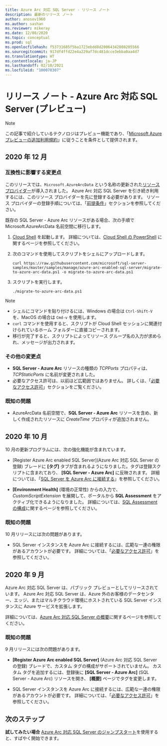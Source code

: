 ```yaml
---
title: Azure Arc 対応 SQL Server - リリース ノート
description: 最新のリリース ノート
author: anosov1960
ms.author: sashan
ms.reviewer: mikeray
ms.date: 12/08/2020
ms.topic: conceptual
ms.prod: sql
ms.openlocfilehash: f53731685f5ba1723ebdd8d20064342808205566
ms.sourcegitcommit: 917df4ffd22e4a229af7dc481dcce3ebba0aa4d7
ms.translationtype: HT
ms.contentlocale: ja-JP
ms.lasthandoff: 02/10/2021
ms.locfileid: "100070307"
---
```

# <a name="release-notes---azure-arc-enabled-sql-server-preview"></a>リリース ノート ‐ Azure Arc 対応 SQL Server (プレビュー)

> [!NOTE]
> この記事で紹介しているテクノロジはプレビュー機能であり、「[Microsoft Azure プレビューの追加利用規約](https://azure.microsoft.com/support/legal/preview-supplemental-terms/)」に従うことを条件として提供されます。

## <a name="december-2020"></a>2020 年 12 月

### <a name="breaking-change"></a>互換性に影響する変更点

このリリースでは、`Microsoft.AzureArcData` という名称の更新された[リソース プロバイダー](/azure/azure-resource-manager/management/azure-services-resource-providers)が導入されました。 Azure Arc 対応 SQL Server を引き続き利用するには、このリソース プロバイダーを先に登録する必要があります。 リソース プロバイダーの登録手順については、「[前提条件](connect.md#prerequisites)」セクションを参照してください。

既存の SQL Server - Azure Arc リソースがある場合、次の手順で Microsoft.AzureArcData 名前空間に移行します。

1. [Cloud Shell](https://shell.azure.com/) を起動します。 詳細については、[Cloud Shell の PowerShell](/azure/cloud-shell/quickstart-powershell) に関するページを参照してください。

2. 次のコマンドを使用してスクリプトをシェルにアップロードします。

    ```console
    curl https://raw.githubusercontent.com/microsoft/sql-server-samples/master/samples/manage/azure-arc-enabled-sql-server/migrate-to-azure-arc-data.ps1 -o migrate-to-azure-arc-data.ps1
    ```
3. スクリプトを実行します。  

    ```console
   ./migrate-to-azure-arc-data.ps1
    ```

> [!NOTE]
> - シェルにコマンドを貼り付けるには、Windows の場合は `Ctrl-Shift-V` を、MacOS の場合は `Cmd-v` を使用します。
> - `curl` コマンドを使用すると、スクリプトが Cloud Shell セッションに関連付けられているホーム フォルダーに直接コピーされます。
> - 移行が完了すると、スクリプトによってリソース グループ名の入力が求められ、メッセージが出力されます。

### <a name="other-changes"></a>その他の変更点

* **SQL Server - Azure Arc** リソースの種類の *TCPPorts* プロパティは、*TCPStaticPorts* に名前が変更されました。
* 必要なアクセス許可は、以前ほど広範囲ではありません。 詳しくは、「[必要なアクセス許可](overview.md#required-permissions)」セクションをご覧ください。

### <a name="known-issues"></a>既知の問題

* AzureArcData 名前空間で、**SQL Server - Azure Arc** リソースを含め、新しく作成されたリソースに *CreateTime* プロパティが追加されません。

## <a name="october-2020"></a>2020 年 10 月

10 月の更新プログラムには、次の強化機能が含まれています。

* [Register Azure Arc enabled SQL Server]\(Azure Arc 対応 SQL Server の登録\) ブレードに **[タグ]** タブが含まれるようになりました。タグは登録スクリプトに含まれており、 **[SQL Server - Azure Arc]** に反映されます。 詳細については、「[SQL Server を Azure Arc に接続する](connect.md)」を参照してください。

* **[Environment Health]** \(環境の正常性\) からの入力で、*CustomScriptExtension* を展開して、ポータルから **SQL Assessment** をアクティブ化できるようになりました。 詳細については、[SQL Assessment の構成](assess.md#run-on-demand-sql-assessment)に関するページを参照してください。

### <a name="known-issues"></a>既知の問題

10 月リリースには次の問題があります。

* SQL Server インスタンスを Azure Arc に接続するには、広範な一連の権限があるアカウントが必要です。 詳細については、「[必要なアクセス許可](overview.md#required-permissions)」を参照してください。

## <a name="september-2020"></a>2020 年 9 月

Azure Arc 対応 SQL Server は、パブリック プレビューとしてリリースされています。 Azure Arc 対応 SQL Server は、Azure 外のお客様のデータセンター、エッジ、またはマルチクラウド環境にホストされている SQL Server インスタンスに Azure サービスを拡張します。

詳細については、[Azure Arc 対応 SQL Server の概要](overview.md)に関するページを参照してください。

### <a name="known-issues"></a>既知の問題

9 月リリースには次の問題があります。

* **[Register Azure Arc enabled SQL Server]** \(Azure Arc 対応 SQL Server の登録\) ブレードで、カスタム タグの構成がサポートされていません。 カスタム タグを追加するには、登録後に **[SQL Server - Azure Arc]** \(SQL Server - Azure Arc\) リソースを開き、 **[概要]** ページでタグを変更します。

* SQL Server インスタンスを Azure Arc に接続するには、広範な一連の権限があるアカウントが必要です。 詳細については、「[必要なアクセス許可](overview.md#required-permissions)」を参照してください。

## <a name="next-steps"></a>次のステップ

**試してみたい場合**  [Azure Arc 対応 SQL Server のジャンプスタート](https://aka.ms/AzureArcSqlServerJumpstart)を使用すると、すばやく開始できます。